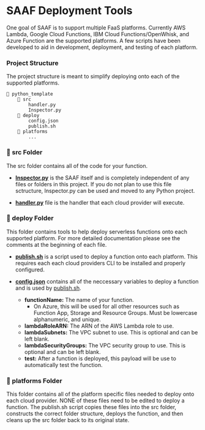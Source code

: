 # SAAF Deployment Tools

One goal of SAAF is to support multiple FaaS platforms. Currently AWS Lambda, Google Cloud Functions, IBM Cloud Functions/OpenWhisk, and Azure Function are the supported platforms. A few scripts have been developed to aid in development, deployment, and testing of each platform.

### Project Structure
The project structure is meant to simplify deploying onto each of the supported platforms.

    📁 python_template
        📁 src
            handler.py
            Inspector.py
        📁 deploy
            config.json
            publish.sh
        📁 platforms  
            ...
  

### 📁 src Folder

The src folder contains all of the code for your function. 

  * [**Inspector.py**](../src/Inspector.py) is the SAAF itself and is completely independent of any files or folders in this project. If you do not plan to use this file sctructure, Inspector.py can be used and moved to any Python project.
  
  * [**handler.py**](../src/handler.py) file is the handler that each cloud provider will execute. 
    
### 📁 deploy Folder

This folder contains tools to help deploy serverless functions onto each supported platform. For more detailed documentation please see the comments at the beginning of each file. 

  * [**publish.sh**](./publish.sh) is a script used to deploy a function onto each platform. This requires each each cloud providers CLI to be installed and properly configured.

  * [**config.json**](./config.json) contains all of the neccessary variables to deploy a function and is used by [publish.sh](./publish.sh).
    * **functionName:** The name of your function. 
        - On Azure, this will be used for all other resources such as Function App, Storage and Resource Groups. 
            Must be lowercase alphanumeric, and unique.
    * **lambdaRoleARN:** The ARN of the AWS Lambda role to use.
    * **lambdaSubnets:** The VPC subnet to use. This is optional and can be left blank.
    * **lambdaSecurityGroups:** The VPC security group to use. This is optional and can be left blank.
    * **test:** After a function is deployed, this payload will be use to automatically test the function.
    
### 📁 platforms Folder

This folder contains all of the platform specific files needed to deploy onto each cloud provider. NONE of these files need to be edited to deploy a function. The publish.sh script copies these files into the src folder, constructs the correct folder structure, deploys the function, and then cleans up the src folder back to its original state.
